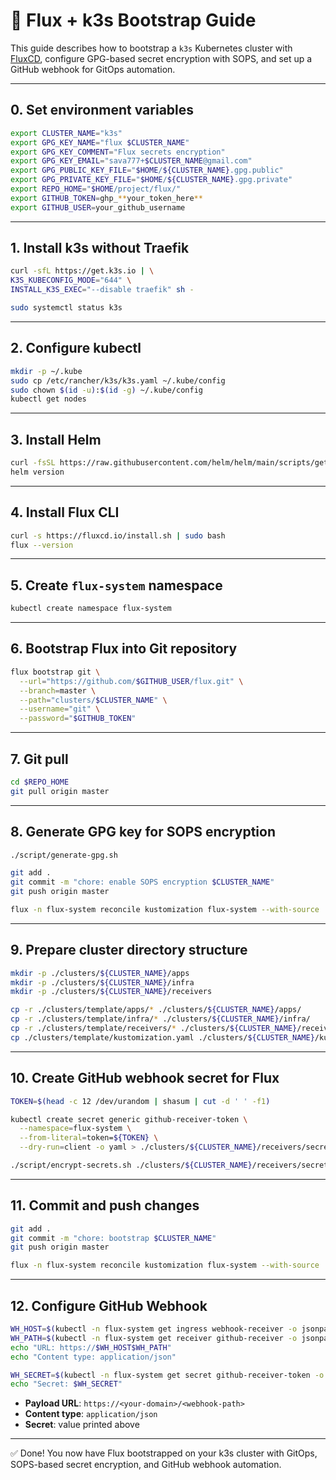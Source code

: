 # 🚀 Flux + k3s Bootstrap Guide

This guide describes how to bootstrap a `k3s` Kubernetes cluster with [FluxCD](https://fluxcd.io), configure GPG-based secret encryption with SOPS, and set up a GitHub webhook for GitOps automation.

---

## 0. Set environment variables

```sh
export CLUSTER_NAME="k3s"
export GPG_KEY_NAME="flux $CLUSTER_NAME"
export GPG_KEY_COMMENT="Flux secrets encryption"
export GPG_KEY_EMAIL="sava777+$CLUSTER_NAME@gmail.com"
export GPG_PUBLIC_KEY_FILE="$HOME/${CLUSTER_NAME}.gpg.public"
export GPG_PRIVATE_KEY_FILE="$HOME/${CLUSTER_NAME}.gpg.private"
export REPO_HOME="$HOME/project/flux/"
export GITHUB_TOKEN=ghp_**your_token_here**
export GITHUB_USER=your_github_username
```

---

## 1. Install k3s without Traefik

```sh
curl -sfL https://get.k3s.io | \
K3S_KUBECONFIG_MODE="644" \
INSTALL_K3S_EXEC="--disable traefik" sh -

sudo systemctl status k3s
```

---

## 2. Configure kubectl

```sh
mkdir -p ~/.kube
sudo cp /etc/rancher/k3s/k3s.yaml ~/.kube/config
sudo chown $(id -u):$(id -g) ~/.kube/config
kubectl get nodes
```

---

## 3. Install Helm

```sh
curl -fsSL https://raw.githubusercontent.com/helm/helm/main/scripts/get-helm-3 | bash
helm version
```

---

## 4. Install Flux CLI

```sh
curl -s https://fluxcd.io/install.sh | sudo bash
flux --version
```

---

## 5. Create `flux-system` namespace

```sh
kubectl create namespace flux-system
```

---

## 6. Bootstrap Flux into Git repository

```sh
flux bootstrap git \
  --url="https://github.com/$GITHUB_USER/flux.git" \
  --branch=master \
  --path="clusters/$CLUSTER_NAME" \
  --username="git" \
  --password="$GITHUB_TOKEN"
```

---

## 7. Git pull

```sh
cd $REPO_HOME
git pull origin master
```

---

## 8. Generate GPG key for SOPS encryption

```sh
./script/generate-gpg.sh

git add .
git commit -m "chore: enable SOPS encryption $CLUSTER_NAME"
git push origin master

flux -n flux-system reconcile kustomization flux-system --with-source

```

---

## 9. Prepare cluster directory structure

```sh
mkdir -p ./clusters/${CLUSTER_NAME}/apps
mkdir -p ./clusters/${CLUSTER_NAME}/infra
mkdir -p ./clusters/${CLUSTER_NAME}/receivers

cp -r ./clusters/template/apps/* ./clusters/${CLUSTER_NAME}/apps/
cp -r ./clusters/template/infra/* ./clusters/${CLUSTER_NAME}/infra/
cp -r ./clusters/template/receivers/* ./clusters/${CLUSTER_NAME}/receivers/
cp ./clusters/template/kustomization.yaml ./clusters/${CLUSTER_NAME}/kustomization.yaml

```

---

## 10. Create GitHub webhook secret for Flux

```sh
TOKEN=$(head -c 12 /dev/urandom | shasum | cut -d ' ' -f1)

kubectl create secret generic github-receiver-token \
  --namespace=flux-system \
  --from-literal=token=${TOKEN} \
  --dry-run=client -o yaml > ./clusters/${CLUSTER_NAME}/receivers/secret-github-receiver-token.yaml

./script/encrypt-secrets.sh ./clusters/${CLUSTER_NAME}/receivers/secret-github-receiver-token.yaml

```

---

## 11. Commit and push changes

```sh
git add .
git commit -m "chore: bootstrap $CLUSTER_NAME"
git push origin master

flux -n flux-system reconcile kustomization flux-system --with-source

```

---

## 12. Configure GitHub Webhook

```sh
WH_HOST=$(kubectl -n flux-system get ingress webhook-receiver -o jsonpath='{.spec.rules[0].host}')
WH_PATH=$(kubectl -n flux-system get receiver github-receiver -o jsonpath='{.status.webhookPath}')
echo "URL: https://$WH_HOST$WH_PATH"
echo "Content type: application/json"

WH_SECRET=$(kubectl -n flux-system get secret github-receiver-token -o jsonpath='{.data.token}' | base64 -d; echo)
echo "Secret: $WH_SECRET"
```

* **Payload URL**: `https://<your-domain>/<webhook-path>`
* **Content type**: `application/json`
* **Secret**: value printed above

---

✅ Done! You now have Flux bootstrapped on your k3s cluster with GitOps, SOPS-based secret encryption, and GitHub webhook automation.

